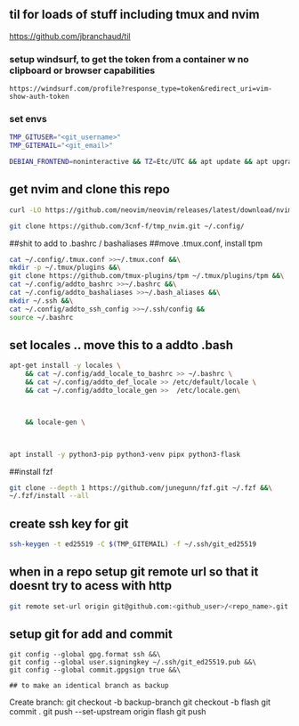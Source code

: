## til for loads of stuff including tmux and nvim
https://github.com/jbranchaud/til

### setup windsurf, to get the token from a container w no clipboard or browser capabilities
```
https://windsurf.com/profile?response_type=token&redirect_uri=vim-show-auth-token
```

### set envs
```bash
TMP_GITUSER="<git_username>"
TMP_GITEMAIL="<git_email>"
```

```bash
DEBIAN_FRONTEND=noninteractive && TZ=Etc/UTC && apt update && apt upgrade -y &&apt install -y locales nano git curl wget xz-utils zstd unzip iproute2 tmux
```

## get nvim and clone this repo
```bash
curl -LO https://github.com/neovim/neovim/releases/latest/download/nvim-linux-x86_64.tar.gz &&rm -rf /opt/nvim &&tar -C /opt -xzf nvim-linux-x86_64.tar.gz &&\

git clone https://github.com/3cnf-f/tmp_nvim.git ~/.config/
```

##shit to add to .bashrc / bashaliases
##move .tmux.conf,  install tpm
```bash
cat ~/.config/.tmux.conf >>~/.tmux.conf &&\
mkdir -p ~/.tmux/plugins &&\
git clone https://github.com/tmux-plugins/tpm ~/.tmux/plugins/tpm &&\
cat ~/.config/addto_bashrc >>~/.bashrc &&\
cat ~/.config/addto_bashaliases >>~/.bash_aliases &&\
mkdir ~/.ssh &&\
cat ~/.config/addto_ssh_config >>~/.ssh/config &&
source ~/.bashrc

```


## set locales .. move this to a addto .bash

```bash  sv_SE.UTF-8
apt-get install -y locales \
    && cat ~/.config/add_locale_to_bashrc >> ~/.bashrc \
    && cat ~/.config/addto_def_locale >> /etc/default/locale \
    && cat ~/.config/addto_locale_gen >>  /etc/locale.gen\



    && locale-gen \
   
```



```bash

apt install -y python3-pip python3-venv pipx python3-flask
```


##install fzf

```bash
git clone --depth 1 https://github.com/junegunn/fzf.git ~/.fzf &&\
~/.fzf/install --all
```

## create ssh key for git
```bash
ssh-keygen -t ed25519 -C $(TMP_GITEMAIL) -f ~/.ssh/git_ed25519 
```

## when in a repo setup git remote url so that it doesnt try to acess with http
```bash
git remote set-url origin git@github.com:<github_user>/<repo_name>.git

```

## setup git for add and commit
```
git config --global gpg.format ssh &&\
git config --global user.signingkey ~/.ssh/git_ed25519.pub &&\
git config --global commit.gpgsign true &&\

## to make an identical branch as backup
```

Create branch: git checkout -b backup-branch
git checkout -b flash
git commit .
git push --set-upstream origin flash
git push
 
```




